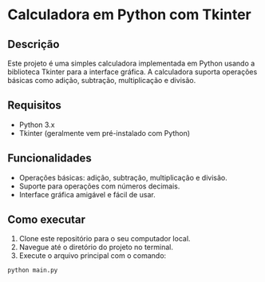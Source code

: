 # Calculadora em Python com Tkinter

## Descrição

Este projeto é uma simples calculadora implementada em Python usando a biblioteca Tkinter para a interface gráfica. A calculadora suporta operações básicas como adição, subtração, multiplicação e divisão.

## Requisitos

- Python 3.x
- Tkinter (geralmente vem pré-instalado com Python)

## Funcionalidades

- Operações básicas: adição, subtração, multiplicação e divisão.
- Suporte para operações com números decimais.
- Interface gráfica amigável e fácil de usar.

## Como executar

1. Clone este repositório para o seu computador local.
2. Navegue até o diretório do projeto no terminal.
3. Execute o arquivo principal com o comando:
```bash
python main.py

